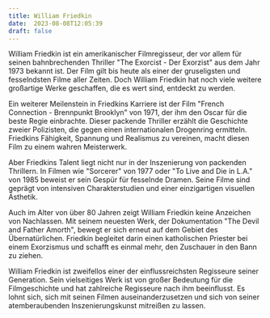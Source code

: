 ```yaml
---
title: William Friedkin
date:  2023-08-08T12:05:39
draft: false
---
```


William Friedkin ist ein amerikanischer Filmregisseur, der vor allem für seinen bahnbrechenden Thriller "The Exorcist - Der Exorzist" aus dem Jahr 1973 bekannt ist. Der Film gilt bis heute als einer der gruseligsten und fesselndsten Filme aller Zeiten. Doch William Friedkin hat noch viele weitere großartige Werke geschaffen, die es wert sind, entdeckt zu werden.

Ein weiterer Meilenstein in Friedkins Karriere ist der Film "French Connection - Brennpunkt Brooklyn" von 1971, der ihm den Oscar für die beste Regie einbrachte. Dieser packende Thriller erzählt die Geschichte zweier Polizisten, die gegen einen internationalen Drogenring ermitteln. Friedkins Fähigkeit, Spannung und Realismus zu vereinen, macht diesen Film zu einem wahren Meisterwerk.

Aber Friedkins Talent liegt nicht nur in der Inszenierung von packenden Thrillern. In Filmen wie "Sorcerer" von 1977 oder "To Live and Die in L.A." von 1985 beweist er sein Gespür für fesselnde Dramen. Seine Filme sind geprägt von intensiven Charakterstudien und einer einzigartigen visuellen Ästhetik.

Auch im Alter von über 80 Jahren zeigt William Friedkin keine Anzeichen von Nachlassen. Mit seinem neuesten Werk, der Dokumentation "The Devil and Father Amorth", bewegt er sich erneut auf dem Gebiet des Übernatürlichen. Friedkin begleitet darin einen katholischen Priester bei einem Exorzismus und schafft es einmal mehr, den Zuschauer in den Bann zu ziehen.

William Friedkin ist zweifellos einer der einflussreichsten Regisseure seiner Generation. Sein vielseitiges Werk ist von großer Bedeutung für die Filmgeschichte und hat zahlreiche Regisseure nach ihm beeinflusst. Es lohnt sich, sich mit seinen Filmen auseinanderzusetzen und sich von seiner atemberaubenden Inszenierungskunst mitreißen zu lassen.